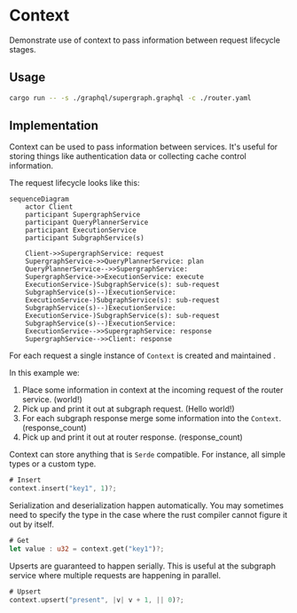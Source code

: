 # Context

Demonstrate use of context to pass information between request lifecycle stages.

## Usage

```bash
cargo run -- -s ./graphql/supergraph.graphql -c ./router.yaml
```

## Implementation

Context can be used to pass information between services. It's useful for storing things like authentication data or
collecting cache control information.

The request lifecycle looks like this:

```mermaid
sequenceDiagram
    actor Client
    participant SupergraphService
    participant QueryPlannerService
    participant ExecutionService
    participant SubgraphService(s)

    Client->>SupergraphService: request
    SupergraphService->>QueryPlannerService: plan
    QueryPlannerService-->>SupergraphService: 
    SupergraphService->>ExecutionService: execute
    ExecutionService-)SubgraphService(s): sub-request
    SubgraphService(s)--)ExecutionService: 
    ExecutionService-)SubgraphService(s): sub-request
    SubgraphService(s)--)ExecutionService: 
    ExecutionService-)SubgraphService(s): sub-request
    SubgraphService(s)--)ExecutionService: 
    ExecutionService-->>SupergraphService: response
    SupergraphService-->>Client: response
```

For each request a single instance of `Context` is created and maintained .

In this example we:

1. Place some information in context at the incoming request of the router service. (world!)
2. Pick up and print it out at subgraph request. (Hello world!)
3. For each subgraph response merge some information into the `Context`. (response_count)
4. Pick up and print it out at router response. (response_count)

Context can store anything that is `Serde` compatible. For instance, all simple types or a custom type.

```rust
# Insert
context.insert("key1", 1)?;
```

Serialization and deserialization happen automatically. You may sometimes need to specify the type in the case
where the rust compiler cannot figure it out by itself.

```rust
# Get
let value : u32 = context.get("key1")?;
```

Upserts are guaranteed to happen serially. This is useful at the subgraph service where multiple requests are happening
in parallel.

```rust
# Upsert
context.upsert("present", |v| v + 1, || 0)?;
```
